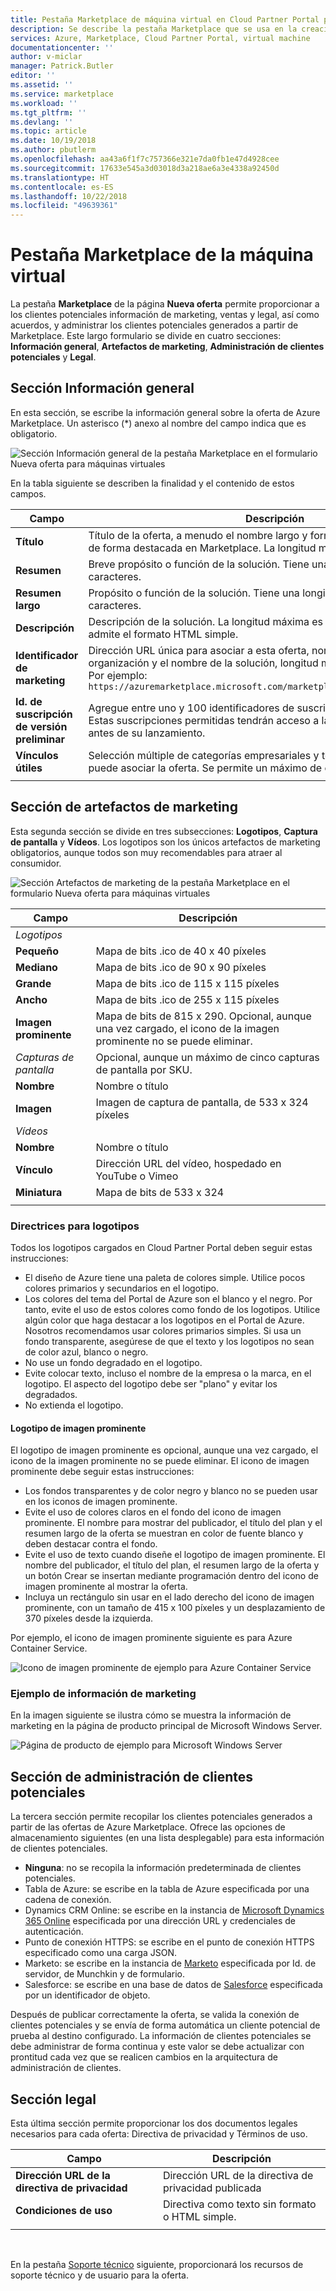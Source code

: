 ```yaml
---
title: Pestaña Marketplace de máquina virtual en Cloud Partner Portal para Azure | Microsoft Docs
description: Se describe la pestaña Marketplace que se usa en la creación de una oferta de máquina virtual de Azure Marketplace.
services: Azure, Marketplace, Cloud Partner Portal, virtual machine
documentationcenter: ''
author: v-miclar
manager: Patrick.Butler
editor: ''
ms.assetid: ''
ms.service: marketplace
ms.workload: ''
ms.tgt_pltfrm: ''
ms.devlang: ''
ms.topic: article
ms.date: 10/19/2018
ms.author: pbutlerm
ms.openlocfilehash: aa43a6f1f7c757366e321e7da0fb1e47d4928cee
ms.sourcegitcommit: 17633e545a3d03018d3a218ae6a3e4338a92450d
ms.translationtype: HT
ms.contentlocale: es-ES
ms.lasthandoff: 10/22/2018
ms.locfileid: "49639361"
---
```

# <a name="virtual-machine-marketplace-tab"></a>Pestaña Marketplace de la máquina virtual

La pestaña **Marketplace** de la página **Nueva oferta** permite proporcionar a los clientes potenciales información de marketing, ventas y legal, así como acuerdos, y administrar los clientes potenciales generados a partir de Marketplace. Este largo formulario se divide en cuatro secciones: **Información general**, **Artefactos de marketing**, **Administración de clientes potenciales** y **Legal**. 

## <a name="overview-section"></a>Sección Información general
En esta sección, se escribe la información general sobre la oferta de Azure Marketplace.  Un asterisco (*) anexo al nombre del campo indica que es obligatorio.

![Sección Información general de la pestaña Marketplace en el formulario Nueva oferta para máquinas virtuales](./media/publishvm_008.png)

En la tabla siguiente se describen la finalidad y el contenido de estos campos.

|  **Campo**                |     **Descripción**                                                          |
|  ---------                |     ---------------                                                          |
| **Título**                 | Título de la oferta, a menudo el nombre largo y formal. Este título se mostrará de forma destacada en Marketplace.  La longitud máxima es de 50 caracteres. |
| **Resumen**               | Breve propósito o función de la solución.  Tiene una longitud máxima de 100 caracteres. |
| **Resumen largo**          | Propósito o función de la solución.  Tiene una longitud máxima de 256 caracteres. |
| **Descripción**           | Descripción de la solución.  La longitud máxima es de 3000 caracteres y admite el formato HTML simple. |
| **Identificador de marketing**  | Dirección URL única para asociar a esta oferta, normalmente incluye la organización y el nombre de la solución, longitud máxima de 50 caracteres.  Por ejemplo:  <br/> `https://azuremarketplace.microsoft.com/marketplace/apps/contoso.sampleApp`  |
| **Id. de suscripción de versión preliminar** | Agregue entre uno y 100 identificadores de suscripción de versión preliminar. Estas suscripciones permitidas tendrán acceso a la oferta una vez publicada, antes de su lanzamiento. |
| **Vínculos útiles**          | Selección múltiple de categorías empresariales y técnicas con las que mejor se puede asociar la oferta.  Se permite un máximo de cinco.  |
|  |  |


## <a name="marketing-artifacts-section"></a>Sección de artefactos de marketing

Esta segunda sección se divide en tres subsecciones: **Logotipos**, **Captura de pantalla** y **Vídeos**. Los logotipos son los únicos artefactos de marketing obligatorios, aunque todos son muy recomendables para atraer al consumidor.

![Sección Artefactos de marketing de la pestaña Marketplace en el formulario Nueva oferta para máquinas virtuales](./media/publishvm_009.png)

|  **Campo**                |     **Descripción**                                                          |
|  ---------                |     ---------------                                                          |
| *Logotipos*  |  |
| **Pequeño**                 | Mapa de bits .ico de 40 x 40 píxeles                                                      |
| **Mediano**                | Mapa de bits .ico de 90 x 90 píxeles                                                      |
| **Grande**                 | Mapa de bits .ico de 115 x 115 píxeles                                                   |
| **Ancho**                  | Mapa de bits .ico de 255 x 115 píxeles                                                    |
| **Imagen prominente**                  | Mapa de bits de 815 x 290.  Opcional, aunque una vez cargado, el icono de la imagen prominente no se puede eliminar. |
| *Capturas de pantalla*  | Opcional, aunque un máximo de cinco capturas de pantalla por SKU. |
| **Nombre**                  | Nombre o título <!-- TODO - max char length? none specified in UI -->                               |
| **Imagen**                 | Imagen de captura de pantalla, de 533 x 324 píxeles                                         |
| *Vídeos*  |  |
| **Nombre**                  | Nombre o título <!-- TODO - max char length? -->                              |
| **Vínculo**                  | Dirección URL del vídeo, hospedado en YouTube o Vimeo                                        |
| **Miniatura**             | Mapa de bits de 533 x 324                                                               |
|  |  |


### <a name="logo-guidelines"></a>Directrices para logotipos

<!-- TD: It seems like this section could be better located in some common area, maybe a AMP Marketing/Design section 
+1 this should all be in a common area and referenced from here to that location.-->

Todos los logotipos cargados en Cloud Partner Portal deben seguir estas instrucciones:

*  El diseño de Azure tiene una paleta de colores simple. Utilice pocos colores primarios y secundarios en el logotipo.
*  Los colores del tema del Portal de Azure son el blanco y el negro. Por tanto, evite el uso de estos colores como fondo de los logotipos. Utilice algún color que haga destacar a los logotipos en el Portal de Azure. Nosotros recomendamos usar colores primarios simples. Si usa un fondo transparente, asegúrese de que el texto y los logotipos no sean de color azul, blanco o negro.
*  No use un fondo degradado en el logotipo.
*  Evite colocar texto, incluso el nombre de la empresa o la marca, en el logotipo. El aspecto del logotipo debe ser "plano" y evitar los degradados.
*  No extienda el logotipo.

#### <a name="hero-logo"></a>Logotipo de imagen prominente

El logotipo de imagen prominente es opcional, aunque una vez cargado, el icono de la imagen prominente no se puede eliminar.  El icono de imagen prominente debe seguir estas instrucciones:

*  Los fondos transparentes y de color negro y blanco no se pueden usar en los iconos de imagen prominente.
*  Evite el uso de colores claros en el fondo del icono de imagen prominente.  El nombre para mostrar del publicador, el título del plan y el resumen largo de la oferta se muestran en color de fuente blanco y deben destacar contra el fondo.
*  Evite el uso de texto cuando diseñe el logotipo de imagen prominente.  El nombre del publicador, el título del plan, el resumen largo de la oferta y un botón Crear se insertan mediante programación dentro del icono de imagen prominente al mostrar la oferta. 
* Incluya un rectángulo sin usar en el lado derecho del icono de imagen prominente, con un tamaño de 415 x 100 píxeles y un desplazamiento de 370 píxeles desde la izquierda.  

Por ejemplo, el icono de imagen prominente siguiente es para Azure Container Service.  <!-- TD: It would be nice to have the raw bitmap, e.g.before and after embedding. -->

![Icono de imagen prominente de ejemplo para Azure Container Service](./media/publishvm_010.png)


### <a name="marketing-information-example"></a>Ejemplo de información de marketing 

En la imagen siguiente se ilustra cómo se muestra la información de marketing en la página de producto principal de Microsoft Windows Server.

![Página de producto de ejemplo para Microsoft Windows Server](./media/publishvm_011.png)


## <a name="lead-management-section"></a>Sección de administración de clientes potenciales
<!-- this all should be referenced in a common location for lead management, not in this file. nothing unique for a vm specifically. -->

La tercera sección permite recopilar los clientes potenciales generados a partir de las ofertas de Azure Marketplace. Ofrece las opciones de almacenamiento siguientes (en una lista desplegable) para esta información de clientes potenciales.

* **Ninguna**: no se recopila la información predeterminada de clientes potenciales.
* Tabla de Azure: se escribe en la tabla de Azure especificada por una cadena de conexión.
* Dynamics CRM Online: se escribe en la instancia de [Microsoft Dynamics 365 Online](https://dynamics.microsoft.com/) especificada por una dirección URL y credenciales de autenticación.
* Punto de conexión HTTPS: se escribe en el punto de conexión HTTPS especificado como una carga JSON.
* Marketo: se escribe en la instancia de [Marketo](https://www.marketo.com/) especificada por Id. de servidor, de Munchkin y de formulario.
* Salesforce: se escribe en una base de datos de [Salesforce](https://www.salesforce.com/) especificada por un identificador de objeto.

Después de publicar correctamente la oferta, se valida la conexión de clientes potenciales y se envía de forma automática un cliente potencial de prueba al destino configurado. La información de clientes potenciales se debe administrar de forma continua y este valor se debe actualizar con prontitud cada vez que se realicen cambios en la arquitectura de administración de clientes.

<!-- TD: For more info, see [Need a topic on lead information and processing that mimics the Appendix of the VM Pub Guide]. -->

## <a name="legal-section"></a>Sección legal

Esta última sección permite proporcionar los dos documentos legales necesarios para cada oferta: Directiva de privacidad y Términos de uso.

|  **Campo**                |     **Descripción**                                                          |
|  ---------                |     ---------------                                                          |
| **Dirección URL de la directiva de privacidad**    | Dirección URL de la directiva de privacidad publicada                                            |
| **Condiciones de uso**          | Directiva como texto sin formato o HTML simple.  <!-- TODO - max char length? -->       |
|  |  |

<br/>

En la pestaña [Soporte técnico](./cpp-support-tab.md) siguiente, proporcionará los recursos de soporte técnico y de usuario para la oferta.

